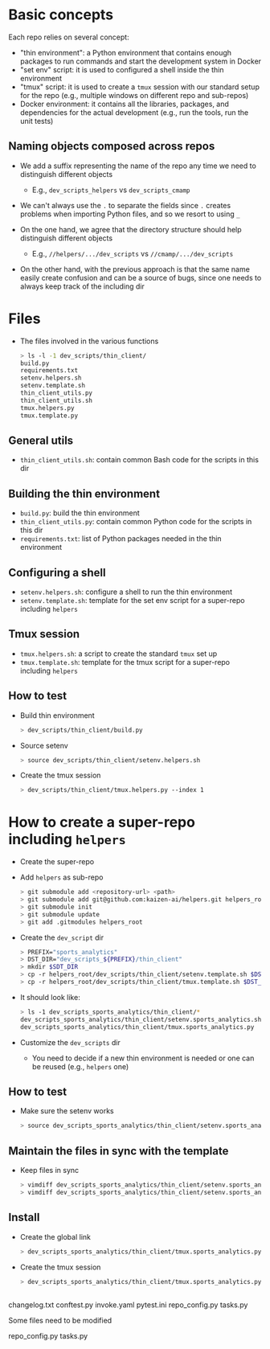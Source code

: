 # Basic concepts

Each repo relies on several concept:

- "thin environment": a Python environment that contains enough packages to run
  commands and start the development system in Docker
- "set env" script: it is used to configured a shell inside the thin environment
- "tmux" script: it is used to create a `tmux` session with our standard setup
  for the repo (e.g., multiple windows on different repo and sub-repos)
- Docker environment: it contains all the libraries, packages, and dependencies
  for the actual development (e.g., run the tools, run the unit tests)

## Naming objects composed across repos
- We add a suffix representing the name of the repo any time we need to
  distinguish different objects
  - E.g., `dev_scripts_helpers` vs `dev_scripts_cmamp`
- We can't always use the `.` to separate the fields since `.` creates problems
  when importing Python files, and so we resort to using `_`

- On the one hand, we agree that the directory structure should help distinguish
  different objects
  - E.g., `//helpers/.../dev_scripts` vs `//cmamp/.../dev_scripts`
- On the other hand, with the previous approach is that the same name easily create
  confusion and can be a source of bugs, since one needs to always keep track
  of the including dir

# Files

- The files involved in the various functions
  ```bash
  > ls -l -1 dev_scripts/thin_client/
  build.py
  requirements.txt
  setenv.helpers.sh
  setenv.template.sh
  thin_client_utils.py
  thin_client_utils.sh
  tmux.helpers.py
  tmux.template.py
  ```

## General utils

- `thin_client_utils.sh`: contain common Bash code for the scripts in this dir

## Building the thin environment

- `build.py`: build the thin environment
- `thin_client_utils.py`: contain common Python code for the scripts in this dir
- `requirements.txt`: list of Python packages needed in the thin environment

## Configuring a shell

- `setenv.helpers.sh`: configure a shell to run the thin environment
- `setenv.template.sh`: template for the set env script for a super-repo
  including `helpers`

## Tmux session

- `tmux.helpers.sh`: a script to create the standard `tmux` set up
- `tmux.template.sh`: template for the tmux script for a super-repo including
  `helpers`

## How to test

- Build thin environment
  ```bash
  > dev_scripts/thin_client/build.py
  ```
- Source setenv
  ```bash
  > source dev_scripts/thin_client/setenv.helpers.sh
  ```
- Create the tmux session
  ```bash
  > dev_scripts/thin_client/tmux.helpers.py --index 1
  ```

# How to create a super-repo including `helpers`

- Create the super-repo

- Add `helpers` as sub-repo
  ```bash
  > git submodule add <repository-url> <path>
  > git submodule add git@github.com:kaizen-ai/helpers.git helpers_root
  > git submodule init
  > git submodule update
  > git add .gitmodules helpers_root
  ```

- Create the `dev_script` dir
  ``` bash
  > PREFIX="sports_analytics"
  > DST_DIR="dev_scripts_${PREFIX}/thin_client"
  > mkdir $SDT_DIR
  > cp -r helpers_root/dev_scripts/thin_client/setenv.template.sh $DST_DIR/setenv.${PREFIX}.sh
  > cp -r helpers_root/dev_scripts/thin_client/tmux.template.sh $DST_DIR/tmux.${PREFIX}.sh
  ```

- It should look like:
  ```bash
  > ls -1 dev_scripts_sports_analytics/thin_client/*
  dev_scripts_sports_analytics/thin_client/setenv.sports_analytics.sh
  dev_scripts_sports_analytics/thin_client/tmux.sports_analytics.py
  ```
- Customize the `dev_scripts` dir
  - You need to decide if a new thin environment is needed or one can be reused
    (e.g., `helpers` one)

## How to test

- Make sure the setenv works
  ```bash
  > source dev_scripts_sports_analytics/thin_client/setenv.sports_analytics.sh
  ```

## Maintain the files in sync with the template

- Keep files in sync
  ```bash
  > vimdiff dev_scripts_sports_analytics/thin_client/setenv.sports_analytics.sh helpers_root/dev_scripts/thin_client/setenv.helpers.sh
  > vimdiff dev_scripts_sports_analytics/thin_client/setenv.sports_analytics.sh helpers_root/dev_scripts/thin_client/setenv.template.sh
  ```

## Install

- Create the global link
  ```bash
  > dev_scripts_sports_analytics/thin_client/tmux.sports_analytics.py --create_global_link
  ```

- Create the tmux session
  ```bash
  > dev_scripts_sports_analytics/thin_client/tmux.sports_analytics.py --index 1 --force_restart
  ```

## 



changelog.txt
conftest.py
invoke.yaml
pytest.ini
repo_config.py
tasks.py

Some files need to be modified

repo_config.py
tasks.py
